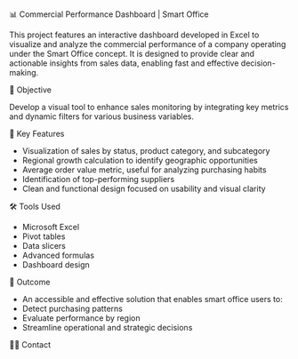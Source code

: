 📊 Commercial Performance Dashboard | Smart Office

This project features an interactive dashboard developed in Excel to visualize and analyze the commercial performance of a company operating under the Smart Office concept. It is designed to provide clear and actionable insights from sales data, enabling fast and effective decision-making.

🎯 Objective

Develop a visual tool to enhance sales monitoring by integrating key metrics and dynamic filters for various business variables.

🧩 Key Features

- Visualization of sales by status, product category, and subcategory
- Regional growth calculation to identify geographic opportunities
- Average order value metric, useful for analyzing purchasing habits
- Identification of top-performing suppliers
- Clean and functional design focused on usability and visual clarity

🛠️ Tools Used

- Microsoft Excel
- Pivot tables
- Data slicers
- Advanced formulas
- Dashboard design

🚀 Outcome

- An accessible and effective solution that enables smart office users to:
- Detect purchasing patterns
- Evaluate performance by region
- Streamline operational and strategic decisions

👨‍💻 Contact
